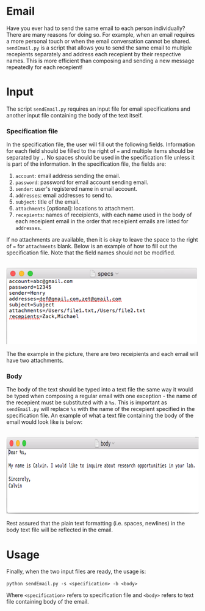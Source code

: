 # Email

Have you ever had to send the same email to each person individually? There are many reasons for doing so. For example, when an email requires a more personal touch or when the email conversation cannot be shared. `sendEmail.py` is a script that allows you to send the same email to multiple recepients separately and address each recepient by their respective names. This is more efficient than composing and sending a new message repeatedly for each recepient!

# Input
The script `sendEmail.py` requires an input file for email specifications and another input file containing the body of the text itself. 

### Specification file
In the specification file, the user will fill out the following fields. Information for each field should be filled to the right of `=` and multiple items should be separated by `,`. No spaces should be used in the specification file unless it is part of the information. In the specification file, the fields are:

1. `account`: email address sending the email.
2. `password`: password for email account sending email.
3. `sender`: user's registered name in email account.
4. `addresses`: email addresses to send to.
5. `subject`: title of the email.
6. `attachments` [optional]: locations to attachment.
7. `recepients`: names of receipients, with each name used in the body of each receipient email in the order that receipient emails are listed for `addresses`.

If no attachments are available, then it is okay to leave the space to the right of `=` for `attachments` blank. Below is an example of how to fill out the specification file. Note that the field names should not be modified.

<br>
<img height = "200" width = "500" src = "https://github.com/CalvinTChi/Email/blob/master/pic1.png" />
<br>

The the example in the picture, there are two receipients and each email will have two attachments. 

### Body
The body of the text should be typed into a text file the same way it would be typed when composing a regular email with one exception - the name of the recepient must be substituted with a `%s`. This is important as `sendEmail.py` will replace `%s` with the name of the recepient specified in the specification file. An example of what a text file containing the body of the email would look like is below:

<br>
<img height = "200" width = "700" src = "https://github.com/CalvinTChi/Email/blob/master/pic2.png" />
<br>

Rest assured that the plain text formatting (i.e. spaces, newlines) in the body text file will be reflected in the email.

# Usage
Finally, when the two input files are ready, the usage is:

`python sendEmail.py -s <specification> -b <body>`

Where `<specification>` refers to specification file and `<body>` refers to text file containing body of the email. 

